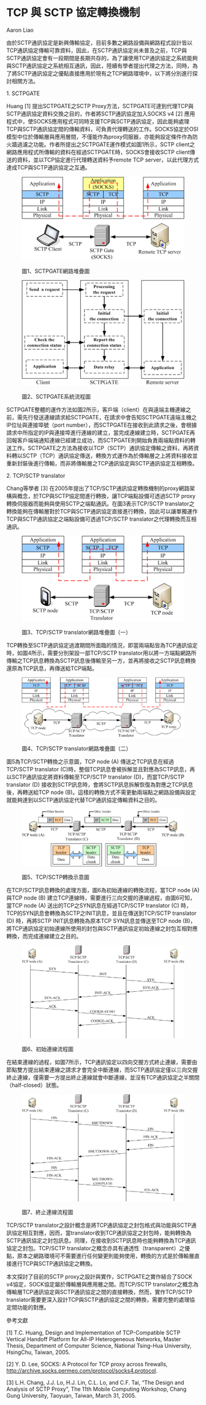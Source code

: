 # TCP 與 SCTP 協定轉換機制

Aaron Liao

由於SCTP通訊協定是新興傳輸協定，目前多數之網路設備與網路程式設計皆以TCP通訊協定傳輸可靠資料，因此，在SCTP通訊協定尚未普及之前，TCP與SCTP通訊協定會有一段期間是長期共存的，為了讓使用TCP通訊協定之系統能夠與SCTP通訊協定之系統相互通訊，因此，陸續有學者提出代理之方法，同時，為了將SCTP通訊協定之優點直接應用於現有之TCP網路環境中，以下將分別進行探討相關方法。

1\. SCTPGATE

Huang \[1] 提出SCTPGATE之SCTP Proxy方法，SCTPGATE可達到代理TCP與SCTP通訊協定資料交換之目的，作者將SCTP通訊協定加入SOCKS v4 \[2] 應用程式中，使SOCKS應用程式可同時支援TCP與SCTP通訊協定，因此能夠處理TCP與SCTP通訊協定間的傳輸資料，可負責代理轉送的工作。SOCKS協定於OSI 模型中位於傳輸層與應用層間，不僅能作為proxy伺服器，亦能夠設定條件作為防火牆過濾之功能。作者所提出之SCTPGATE運作模式如圖1所示，SCTP client之網路應用程式所傳輸的資料在經過SCTPGATE時，SOCKS會接收SCTP client傳送的資料，並以TCP協定進行代理轉送資料予remote TCP server，以此代理方式達成TCP與SCTP通訊協定之互通。

<figure><img src="../.gitbook/assets/image (2).png" alt=""><figcaption><p>圖1、SCTPGATE網路堆疊圖</p></figcaption></figure>



<figure><img src="../.gitbook/assets/image (5).png" alt=""><figcaption><p>圖2、SCTPGATE系統流程圖</p></figcaption></figure>



SCTPGATE整體的運作方法如圖2所示，客戶端（client）在與遠端主機連線之前，需先行發送連線請求給SCTPGATE，在請求中會告知SCTPGATE遠端主機之IP位址與連接埠號（port number），而SCTPGATE在接收到此請求之後，會根據請求中所指定的IP與連接埠進行連線的建立，當完成連線建立時，SCTPGATE再回報客戶端端通知連線已經建立成功，而SCTPGATE則開始負責兩端點資料的轉送工作。SCTPGATE之方法為接收以TCP（SCTP）通訊協定傳輸之資料，再將資料轉以SCTP（TCP）通訊協定傳送，轉換方式運作為於傳輸層之上將資料接收並重新封裝後進行傳輸，而非將傳輸層之TCP通訊協定與SCTP通訊協定互相轉換。

2\. TCP/SCTP translator

Chang等學者 \[3] 在2005年提出了TCP/SCTP通訊協定轉換機制的proxy網路架構與概念，於TCP與SCTP協定間進行轉換，讓TCP端點設備可透過SCTP proxy轉換伺服器而能夠與使用SCTP之端點通訊。在圖3表示TCP/SCTP translator之轉換能夠在傳輸層對於TCP與SCTP通訊協定直接進行轉換，因此可以讓單獨運作TCP與SCTP通訊協定之端點設備可透過TCP/SCTP translator之代理轉換而互相通訊。

<figure><img src="../.gitbook/assets/image (9).png" alt=""><figcaption><p>圖3、TCP/SCTP translator網路堆疊圖（一）</p></figcaption></figure>



TCP轉換至SCTP通訊協定過渡期間所面臨的情況，即當兩端點皆為TCP通訊協定時，如圖4所示，需要分別架設一部TCP/SCTP translator用以將一方端點網路所傳輸之TCP訊息轉換為SCTP訊息後傳輸至另一方，並再將接收之SCTP訊息轉換還原為TCP訊息，再傳送給TCP端點。

<figure><img src="../.gitbook/assets/image (3).png" alt=""><figcaption><p>圖4、TCP/SCTP translator網路堆疊圖（二）</p></figcaption></figure>



圖5為TCP/SCTP轉換之示意圖，TCP node (A) 傳送之TCP訊息在經過TCP/SCTP translator (C)時，整個TCP訊息會被拆解並且對應為SCTP訊息，再以SCTP通訊協定將資料傳輸至TCP/SCTP translator (D)，而當TCP/SCTP translator (D) 接收到SCTP訊息時，會將SCTP訊息拆解恢復為對應之TCP訊息後，再轉送給TCP node (B)。這樣的轉換方式不需更動兩端點之網路設備與設定就能夠達到以SCTP通訊協定代替TCP通訊協定傳輸資料之目的。

<figure><img src="../.gitbook/assets/image (15).png" alt=""><figcaption><p>圖5、TCP/SCTP轉換示意圖</p></figcaption></figure>



在TCP/SCTP訊息轉換的處理方面，圖6為初始連線的轉換流程，當TCP node (A) 與TCP node (B) 建立TCP連線時，需要進行三向交握的連線過程，由圖6可知，當TCP node (A) 送出的TCP之SYN訊息在經過TCP/SCTP translator (C) 時，TCP的SYN訊息會轉換為SCTP之INIT訊息，並且在傳送到TCP/SCTP translator (D) 時，再將SCTP INIT訊息轉換為原本TCP SYN訊息並傳送至TCP node (B)，將TCP通訊協定初始連線所使用的封包與SCTP通訊協定初始連線之封包互相對應轉換，而完成連線建立之目的。

<figure><img src="../.gitbook/assets/image (7).png" alt=""><figcaption><p>圖6、初始連線流程圖</p></figcaption></figure>



在結束連線的過程，如圖7所示，TCP通訊協定以四向交握方式終止連線，需要由節點雙方提出結束連線之請求才會完全中斷連線，而SCTP通訊協定僅以三向交握終止連線，僅需要一方提出終止連線就會中斷連線，並沒有TCP通訊協定之半關閉（half-closed）狀態。

<figure><img src="../.gitbook/assets/image.png" alt=""><figcaption><p>圖7、終止連線流程圖</p></figcaption></figure>



TCP/SCTP translator之設計概念是將TCP通訊協定之封包格式與功能與SCTP通訊協定相互對應，因而，當translator收到TCP通訊協定之封包時，能夠轉換為SCTP通訊協定之封包訊息。同理，在接收到SCTP訊息時也能夠轉換為TCP通訊協定之封包。TCP/SCTP translator之概念亦具有通透性（transparent）之優點，原本之網路環境可不需要進行任何變更則能夠使用，轉換的方式是於傳輸層直接進行TCP與SCTP通訊協定之轉換。

本文探討了目前的SCTP proxy之設計與實作，SCTPGATE之實作結合了SOCK v4協定，SOCK協定屬於傳輸層與應用層之間。而TCP/SCTP translator之概念為傳輸層TCP通訊協定與SCTP通訊協定之間的直接轉換，然而，實作TCP/SCTP translator需要更深入設計TCP與SCTP通訊協定之間的轉換，需要完整的處理協定間功能的對應。

參考文獻

\[1] T.C. Huang, Design and Implementation of TCP-Compatible SCTP Vertical Handoff Platform for All-IP Heterogeneous Networks, Master Thesis, Department of Computer Science, National Tsing-Hua University, HsingChu, Taiwan, 2005.

\[2] Y. D. Lee, SOCKS: A Protocol for TCP proxy across firewalls, http://archive.socks.permeo.com/protocol/socks4.protocol.

\[3] L.H. Chang, J.J. Lo, H.J. Lin, C.L. Lo, and C.F. Tai, “The Design and Analysis of SCTP Proxy”, The 11th Mobile Computing Workshop, Chang Gung University, Taoyuan, Taiwan, March 31, 2005.
